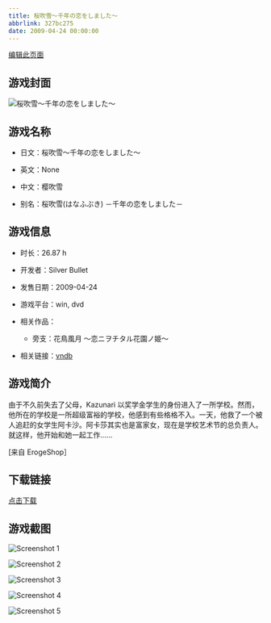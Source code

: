 ```yaml
---
title: 桜吹雪～千年の恋をしました～
abbrlink: 327bc275
date: 2009-04-24 00:00:00
---
```

[编辑此页面](https://github.com/ACG-3/ADV3-source/blob/main/source/_posts/games/%E6%A1%9C%E5%90%B9%E9%9B%AA%EF%BD%9E%E5%8D%83%E5%B9%B4%E3%81%AE%E6%81%8B%E3%82%92%E3%81%97%E3%81%BE%E3%81%97%E3%81%9F%EF%BD%9E.md)

## 游戏封面

![桜吹雪～千年の恋をしました～](https%3A//pan.timero.xyz/onedrive/img_lib_001/%E6%A1%9C%E5%90%B9%E9%9B%AA%EF%BD%9E%E5%8D%83%E5%B9%B4%E3%81%AE%E6%81%8B%E3%82%92%E3%81%97%E3%81%BE%E3%81%97%E3%81%9F%EF%BD%9E_cover.avif)


## 游戏名称

- 日文：桜吹雪～千年の恋をしました～
- 英文：None
- 中文：樱吹雪

- 别名：桜吹雪(はなふぶき) －千年の恋をしました－


## 游戏信息

- 时长：26.87 h
- 开发者：Silver Bullet
- 发售日期：2009-04-24
- 游戏平台：win, dvd
- 相关作品：
   - 旁支：花鳥風月 ～恋ニヲチタル花園ノ姫～

- 相关链接：[vndb](https://vndb.org/v1369)


## 游戏简介

由于不久前失去了父母，Kazunari 以奖学金学生的身份进入了一所学校。然而，他所在的学校是一所超级富裕的学校，他感到有些格格不入。一天，他救了一个被人追赶的女学生阿卡沙。阿卡莎其实也是富家女，现在是学校艺术节的总负责人。就这样，他开始和她一起工作......

[来自 ErogeShop］


## 下载链接

[点击下载](https://pan.timero.xyz/onedrive/adv_lib_001/%E6%A1%9C%E5%90%B9%E9%9B%AA%EF%BD%9E%E5%8D%83%E5%B9%B4%E3%81%AE%E6%81%8B%E3%82%92%E3%81%97%E3%81%BE%E3%81%97%E3%81%9F%EF%BD%9E)


## 游戏截图


![Screenshot 1](https%3A//pan.timero.xyz/onedrive/img_lib_001/%E6%A1%9C%E5%90%B9%E9%9B%AA%EF%BD%9E%E5%8D%83%E5%B9%B4%E3%81%AE%E6%81%8B%E3%82%92%E3%81%97%E3%81%BE%E3%81%97%E3%81%9F%EF%BD%9E_Screenshot_1.avif)

![Screenshot 2](https%3A//pan.timero.xyz/onedrive/img_lib_001/%E6%A1%9C%E5%90%B9%E9%9B%AA%EF%BD%9E%E5%8D%83%E5%B9%B4%E3%81%AE%E6%81%8B%E3%82%92%E3%81%97%E3%81%BE%E3%81%97%E3%81%9F%EF%BD%9E_Screenshot_2.avif)

![Screenshot 3](https%3A//pan.timero.xyz/onedrive/img_lib_001/%E6%A1%9C%E5%90%B9%E9%9B%AA%EF%BD%9E%E5%8D%83%E5%B9%B4%E3%81%AE%E6%81%8B%E3%82%92%E3%81%97%E3%81%BE%E3%81%97%E3%81%9F%EF%BD%9E_Screenshot_3.avif)

![Screenshot 4](https%3A//pan.timero.xyz/onedrive/img_lib_001/%E6%A1%9C%E5%90%B9%E9%9B%AA%EF%BD%9E%E5%8D%83%E5%B9%B4%E3%81%AE%E6%81%8B%E3%82%92%E3%81%97%E3%81%BE%E3%81%97%E3%81%9F%EF%BD%9E_Screenshot_4.avif)

![Screenshot 5](https%3A//pan.timero.xyz/onedrive/img_lib_001/%E6%A1%9C%E5%90%B9%E9%9B%AA%EF%BD%9E%E5%8D%83%E5%B9%B4%E3%81%AE%E6%81%8B%E3%82%92%E3%81%97%E3%81%BE%E3%81%97%E3%81%9F%EF%BD%9E_Screenshot_5.avif)

